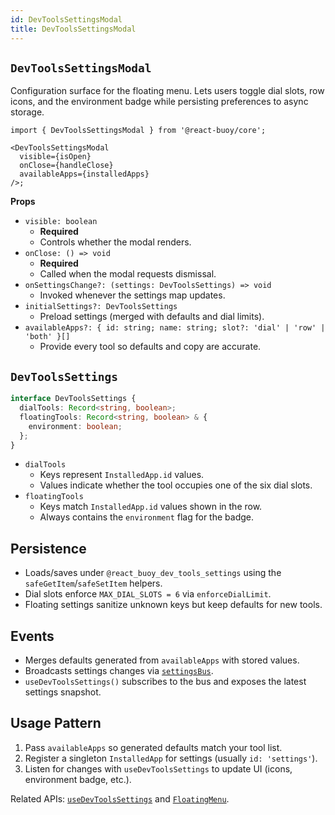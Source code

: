 ```yaml
---
id: DevToolsSettingsModal
title: DevToolsSettingsModal
---
```


## `DevToolsSettingsModal`

Configuration surface for the floating menu. Lets users toggle dial slots, row icons, and the environment badge while persisting preferences to async storage.

```tsx
import { DevToolsSettingsModal } from '@react-buoy/core';

<DevToolsSettingsModal
  visible={isOpen}
  onClose={handleClose}
  availableApps={installedApps}
/>;
```

**Props**

- `visible: boolean`
  - **Required**
  - Controls whether the modal renders.
- `onClose: () => void`
  - **Required**
  - Called when the modal requests dismissal.
- `onSettingsChange?: (settings: DevToolsSettings) => void`
  - Invoked whenever the settings map updates.
- `initialSettings?: DevToolsSettings`
  - Preload settings (merged with defaults and dial limits).
- `availableApps?: { id: string; name: string; slot?: 'dial' | 'row' | 'both' }[]`
  - Provide every tool so defaults and copy are accurate.

## `DevToolsSettings`

```ts
interface DevToolsSettings {
  dialTools: Record<string, boolean>;
  floatingTools: Record<string, boolean> & {
    environment: boolean;
  };
}
```

- `dialTools`
  - Keys represent `InstalledApp.id` values.
  - Values indicate whether the tool occupies one of the six dial slots.
- `floatingTools`
  - Keys match `InstalledApp.id` values shown in the row.
  - Always contains the `environment` flag for the badge.

## Persistence

- Loads/saves under `@react_buoy_dev_tools_settings` using the `safeGetItem`/`safeSetItem` helpers.
- Dial slots enforce `MAX_DIAL_SLOTS = 6` via `enforceDialLimit`.
- Floating settings sanitize unknown keys but keep defaults for new tools.

## Events

- Merges defaults generated from `availableApps` with stored values.
- Broadcasts settings changes via [`settingsBus`](./settingsBus.md).
- `useDevToolsSettings()` subscribes to the bus and exposes the latest settings snapshot.

## Usage Pattern

1. Pass `availableApps` so generated defaults match your tool list.
2. Register a singleton `InstalledApp` for settings (usually `id: 'settings'`).
3. Listen for changes with `useDevToolsSettings` to update UI (icons, environment badge, etc.).

Related APIs: [`useDevToolsSettings`](./useDevToolsSettings.md) and [`FloatingMenu`](./FloatingMenu.md).

